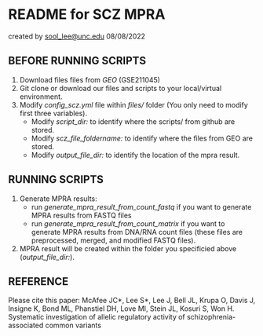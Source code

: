 # README for SCZ MPRA
created by sool_lee@unc.edu
08/08/2022

## BEFORE RUNNING SCRIPTS

1. Download files files from _GEO_ (GSE211045)
2. Git clone or download our files and scripts to your local/virtual environment.
3. Modify _config_scz.yml_ file within _files/_ folder (You only need to modify first three variables). 
    - Modify _script_dir:_ to identify where the scripts/ from github are stored.
    - Modify _scz_file_foldername:_ to identify where the files from GEO are stored. 
    - Modify _output_file_dir:_ to identify the location of the mpra result.

## RUNNING SCRIPTS

1. Generate MPRA results:
    - run _generate_mpra_result_from_count_fastq_ if you want to generate MPRA results from FASTQ files
    - run _generate_mpra_result_from_count_matrix_ if you want to generate MPRA results from DNA/RNA count files (these files are preprocessed, merged, and modified FASTQ files).
2. MPRA result will be created within the folder you specificied above (_output_file_dir:_).

## REFERENCE

Please cite this paper: McAfee JC*, Lee S*, Lee J, Bell JL, Krupa O, Davis J, Insigne K, Bond ML, Phanstiel DH, Love MI, Stein JL, Kosuri S, Won H. Systematic investigation of allelic regulatory activity of schizophrenia-associated common variants
